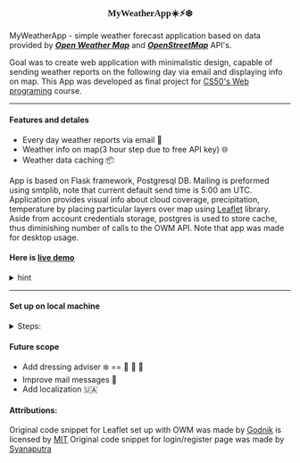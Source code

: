 
<strong><h3 style="font-family:'Exo';cursor:pointer;text-decoration: none;text-align:center;">MyWeatherApp:sunny::zap::snowflake:</h3></strong>


MyWeatherApp - simple weather forecast application based on data provided  by ***[Open Weather Map][1]*** and ***[OpenStreetMap][2]*** API's.

Goal was to create web application with minimalistic design, capable of sending weather reports on the following day via email and displaying info on map. 
This App was developed as final project for [CS50's Web programing][3] course.

---
#### Features and detales

* Every day weather reports via email :e-mail:
* Weather info on map(3 hour step due to free API key) :globe_with_meridians:
* Weather data caching :package:

App is based on Flask framework, Postgresql DB.  Mailing is preformed using smtplib, note that current default send time is 5:00 am UTC. Application provides visual info about cloud coverage, precipitation, temperature by placing particular layers over map using [Leaflet][4] library. Aside from account credentials storage, postgres is used to store cache, thus diminishing number of calls to the OWM API.
Note that app was made for desktop usage.

#### Here is [live demo](https://qweatherapp.herokuapp.com)

<details><summary style="cursor:pointer;">hint</summary>

To start tracking:

  ![start track](examples/99.PNG)

To stop tracking:

  ![start track](examples/10.png)

</details>

---
#### Set up on local machine

<details><summary style="cursor:pointer;">Steps:</summary>

#### Step 1

First you would need to set up DB, use Docker for that.
After cloning repo via git ```git clone https://github.com/qwerith/Weather-Project``` use following comands:

  ![docker-compose](examples/1.PNG)

After container has been composed, open pg admin in the browser, log in

![log in](examples/2.PNG)

(default credentials are ```yuriisorokin98@gmail.com``` and ```weatherapp```)

Create server

  ![create server](examples/3.PNG)

  ![create server](examples/4.PNG)

On Linux and macOS host name ```localhost``` should work fine, on Windows following steps should be done:  
```docker ps``` than ```docker inspect``` + postgres container id


  ![create server](examples/44.PNG)



Host name should == to ```"IPAddress"``` value.

  ![create server](examples/55.PNG)


Username should be changed to ```postgres```
Default password == ```weatherapp```

Open query tool and paste contents of ```SQL.txt``` file from ```Weather_project``` folder, run to create DB tables.

  ![create server](examples/66.PNG)

#### Step 2
Install dependencies

  ![create server](examples/77.PNG)
  
Note that path to requirements.txt will be different!

#### Step 3
Create ```.env``` file in your ```Weather_project``` folder and set up next credentials:

  ![create server](examples/88.PNG)
  
Note that FLASK_SECRED_KEY can be omitted!

#### Step 4
Launch app.py file, you may need to start flask with this commands:
Bash = ```$ export FLASK_APP=app```
```$ flask run```

CMD = ```> set FLASK_APP=app```<br>```> flask run```

Powershell = ```> $env:FLASK_APP = "app"```<br>```> flask run```
</details>

#### Future scope
- Add dressing adviser :snowflake: == :coat: :scarf: :gloves:
- Improve mail messages :incoming_envelope:
- Add localization :ukraine:


#### Attributions:
Original code snippet for Leaflet set up with OWM was made by [Godnik](https://github.com/owm-inc/VANE-intro/blob/master/apps/leaflet-owm.html) is licensed by [MIT](https://opensource.org/licenses/MIT)
Original code snippet for login/register page was made by [Syanaputra]("https://bootsnipp.com/syanaputra")


[1]: (https://openweathermap.org)
[2]: (https://www.openstreetmap.org)
[3]: (https://cs50.harvard.edu/web/2020)
[4]: (https://leafletjs.com)
[6]: (https://qweatherapp.herokuapp.com)
